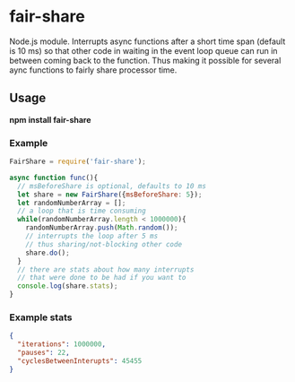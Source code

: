 # fair-share
Node.js module. Interrupts async functions after a short time span (default is 10 ms) so that other code in waiting in the event loop queue can run in between coming back to the function. Thus making it possible for several aync functions to fairly share processor time.

## Usage

**npm install fair-share**

### Example

```javascript
FairShare = require('fair-share');

async function func(){
  // msBeforeShare is optional, defaults to 10 ms
  let share = new FairShare({msBeforeShare: 5});
  let randomNumberArray = [];
  // a loop that is time consuming
  while(randomNumberArray.length < 1000000){
    randomNumberArray.push(Math.random());
    // interrupts the loop after 5 ms
    // thus sharing/not-blocking other code
    share.do();
  }
  // there are stats about how many interrupts
  // that were done to be had if you want to
  console.log(share.stats);
}
```

### Example stats
```json
{ 
  "iterations": 1000000,
  "pauses": 22,
  "cyclesBetweenInterupts": 45455
}
```
